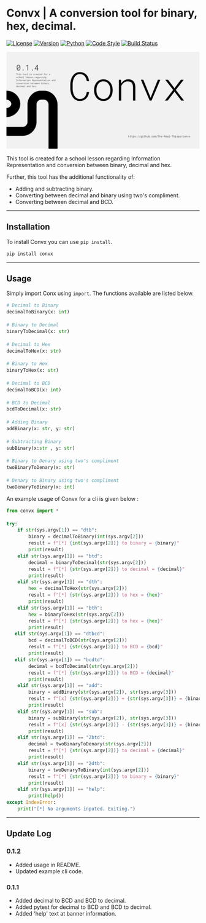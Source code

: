 # Convx | A conversion tool for binary, hex, decimal.
[![License](https://img.shields.io/pypi/l/convx.svg)](https://github.com/The-Real-Thisas/convx/blob/main/LICENSE)
[![Version](https://img.shields.io/pypi/v/convx.svg)](https://pypi.org/project/convx/)
[![Python](https://img.shields.io/pypi/pyversions/convx.svg)](https://pypi.org/project/convx/)
[![Code Style](https://img.shields.io/badge/codestyle-black-black.svg)](https://github.com/ambv/black)
[![Build Status](https://dev.azure.com/Thisas/convx/_apis/build/status/The-Real-Thisas.convx?branchName=main)](https://dev.azure.com/Thisas/convx/_build/latest?definitionId=1&branchName=main)

![Banner](https://github.com/The-Real-Thisas/convx/blob/main/Convx-Logo/convx-banner.png)

This tool is created for a school lesson regarding Information Representation and conversion between binary, decimal and hex.

Further, this tool has the additional functionality of:
- Adding and subtracting binary. 
- Converting between decimal and binary using two's compliment.
- Converting between decimal and BCD. 

---

## Installation

To install Convx you can use `pip install`.

```bash
pip install convx
```

---

## Usage

Simply import Conx using `import`. The functions available are listed below.

```python
# Decimal to Binary
decimalToBinary(x: int)

# Binary to Decimal
binaryToDecimal(x: str)

# Decimal to Hex 
decimalToHex(x: str)

# Binary to Hex
binaryToHex(x: str)

# Decimal to BCD
decimalToBCD(x: int)

# BCD to Decimal
bcdToDecimal(x: str)

# Adding Binary
addBinary(x: str, y: str)

# Subtracting Binary
subBinary(x:str , y: str)

# Binary to Denary using two's compliment
twoBinaryToDenary(x: str)

# Denary to Binary using two's compliment
twoDenaryToBinary(x: int)
```
An example usage of Convx for a cli is given below :
```python
from convx import *

try:
    if str(sys.argv[1]) == "dtb":
        binary = decimalToBinary(int(sys.argv[2]))
        result = f"[*] {int(sys.argv[2])} to binary = {binary}"
        print(result)
    elif str(sys.argv[1]) == "btd":
        decimal = binaryToDecimal(str(sys.argv[2]))
        result = f"[*] {str(sys.argv[2])} to decimal = {decimal}"
        print(result)
    elif str(sys.argv[1]) == "dth":
        hex = decimalToHex(str(sys.argv[2]))
        result = f"[*] {str(sys.argv[2])} to hex = {hex}"
        print(result)
    elif str(sys.argv[1]) == "bth":
        hex = binaryToHex(str(sys.argv[2]))
        result = f"[*] {str(sys.argv[2])} to hex = {hex}"
        print(result)
   elif str(sys.argv[1]) == "dtbcd":
        bcd = decimalToBCD(str(sys.argv[2]))
        result = f"[*] {str(sys.argv[2])} to BCD = {bcd}"
        print(result)
   elif str(sys.argv[1]) == "bcdtd":
        decimal = bcdToDecimal(str(sys.argv[2]))
        result = f"[*] {str(sys.argv[2])} to BCD = {decimal}"
        print(result)
    elif str(sys.argv[1]) == "add":
        binary = addBinary(str(sys.argv[2]), str(sys.argv[3]))
        result = f"[x] {str(sys.argv[2])} + {str(sys.argv[3])} = {binary}"
        print(result)
    elif str(sys.argv[1]) == "sub":
        binary = subBinary(str(sys.argv[2]), str(sys.argv[3]))
        result = f"[x] {str(sys.argv[2])} - {str(sys.argv[3])} = {binary}"
        print(result)
    elif str(sys.argv[1]) == "2btd":
        decimal = twoBinaryToDenary(str(sys.argv[2]))
        result = f"[*] {str(sys.argv[2])} to decimal = {decimal}"
        print(result)
    elif str(sys.argv[1]) == "2dtb":
        binary = twoDenaryToBinary(int(sys.argv[2]))
        result = f"[*] {str(sys.argv[2])} to binary = {binary}"
        print(result)
    elif str(sys.argv[1]) == "help":
        print(help())
except IndexError:
    print("[*] No arguments inputed. Exiting.")
```
---

## Update Log

### 0.1.2

- Added usage in README.
- Updated example cli code.

### 0.1.1

- Added decimal to BCD and BCD to decimal.
- Added pytest for decimal to BCD and BCD to decimal.
- Added 'help' text at banner information.
